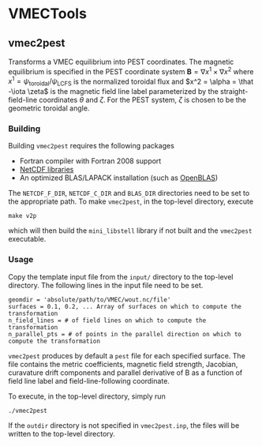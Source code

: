 # VMECTools

## vmec2pest
Transforms a VMEC equilibrium into PEST coordinates.  The magnetic equilibrium is specified in the PEST coordinate system $\mathbf{B} = \nabla x^1 \times \nabla x^2$ where $x^1 = \psi_\text{toroidal}/\psi_\text{LCFS}$ is the normalized toroidal flux and $x^2 = \alpha = \that -\iota \zeta$ is the magnetic field line label parameterized by the straight-field-line coordinates $\theta$ and $\zeta$.  For the PEST system, $\zeta$ is chosen to be the geometric toroidal angle. 


### Building
Building `vmec2pest` requires the following packages
  - Fortran compiler with Fortran 2008 support
  - [NetCDF libraries](https://www.unidata.ucar.edu/software/netcdf/)
  - An optimized BLAS/LAPACK installation (such as [OpenBLAS](https://github.com/xianyi/OpenBLAS))

The `NETCDF_F_DIR`, `NETCDF_C_DIR` and `BLAS_DIR` directories need to be set to the appropriate path.  To make `vmec2pest`, in the top-level directory, execute
```
make v2p
```
which will then build the `mini_libstell` library if not built and the `vmec2pest` executable. 

### Usage
Copy the template input file from the `input/` directory to the top-level directory.  The following lines in the input file need to be set.

```
geomdir = 'absolute/path/to/VMEC/wout.nc/file'
surfaces = 0.1, 0.2, ... Array of surfaces on which to compute the transformation
n_field_lines = # of field lines on which to compute the transformation
n_parallel_pts = # of points in the parallel direction on which to compute the transformation
```

`vmec2pest` produces by default a `pest` file for each specified surface.  The file contains the metric coefficients, magnetic field strength, Jacobian, curavature drift components and parallel derivative of B as a function of field line label and field-line-following coordinate.

To execute, in the top-level directory, simply run
```
./vmec2pest
```
If the `outdir` directory is not specified in `vmec2pest.inp`, the files will be written to the top-level directory. 
